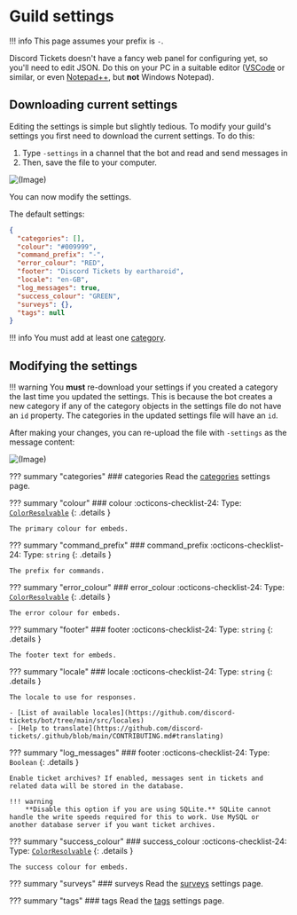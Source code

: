 # Guild settings

!!! info
	This page assumes your prefix is `-`.

Discord Tickets doesn't have a fancy web panel for configuring yet, so you'll need to edit JSON. Do this on your PC in a suitable editor ([VSCode](https://code.visualstudio.com/) or similar, or even [Notepad++](https://notepad-plus-plus.org/), but **not** Windows Notepad).

## Downloading current settings

Editing the settings is simple but slightly tedious. To modify your guild's settings you first need to download the current settings. To do this:

1. Type `-settings` in a channel that the bot and read and send messages in
2. Then, save the file to your computer.

![(Image)](https://i.imgur.com/gdCWio8.png)

You can now modify the settings.

The default settings:

```json
{
  "categories": [],
  "colour": "#009999",
  "command_prefix": "-",
  "error_colour": "RED",
  "footer": "Discord Tickets by eartharoid",
  "locale": "en-GB",
  "log_messages": true,
  "success_colour": "GREEN",
  "surveys": {},
  "tags": null
}
```

!!! info
	You must add at least one [category](./categories).

## Modifying the settings

!!! warning
	You **must** re-download your settings if you created a category the last time you updated the settings. This is because the bot creates a new category if any of the category objects in the settings file do not have an `id` property. The categories in the updated settings file will have an `id`.

After making your changes, you can re-upload the file with `-settings` as the message content:

![(Image)](https://i.imgur.com/DhcG49z.png)

??? summary "categories"
	### categories
	Read the [categories](./categories) settings page.

??? summary "colour"
	### colour
	:octicons-checklist-24: Type: [`ColorResolvable`](https://discord.js.org/#/docs/main/stable/typedef/ColorResolvable)
	{: .details }

	The primary colour for embeds.

??? summary "command_prefix"
	### command_prefix
	:octicons-checklist-24: Type: `string`
	{: .details }

	The prefix for commands.

??? summary "error_colour"
	### error_colour
	:octicons-checklist-24: Type: [`ColorResolvable`](https://discord.js.org/#/docs/main/stable/typedef/ColorResolvable)
	{: .details }

	The error colour for embeds.

??? summary "footer"
	### footer
	:octicons-checklist-24: Type: `string`
	{: .details }

	The footer text for embeds.

??? summary "locale"
	### locale
	:octicons-checklist-24: Type: `string`
	{: .details }

	The locale to use for responses.

	- [List of available locales](https://github.com/discord-tickets/bot/tree/main/src/locales)
	- [Help to translate](https://github.com/discord-tickets/.github/blob/main/CONTRIBUTING.md#translating)

??? summary "log_messages"
	### footer
	:octicons-checklist-24: Type: `Boolean`
	{: .details }

	Enable ticket archives? If enabled, messages sent in tickets and related data will be stored in the database.

	!!! warning
		**Disable this option if you are using SQLite.** SQLite cannot handle the write speeds required for this to work. Use MySQL or another database server if you want ticket archives.

??? summary "success_colour"
	### success_colour
	:octicons-checklist-24: Type: [`ColorResolvable`](https://discord.js.org/#/docs/main/stable/typedef/ColorResolvable)
	{: .details }

	The success colour for embeds.

??? summary "surveys"
	### surveys
	Read the [surveys](./surveys) settings page.

??? summary "tags"
	### tags
	Read the [tags](./tags) settings page.

